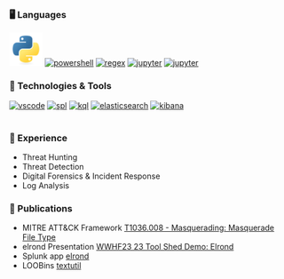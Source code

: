 ### 🖥️ Languages
<a href="https://www.python.org" target="_blank" rel="noreferrer"> <img src="https://raw.githubusercontent.com/devicons/devicon/master/icons/python/python-original.svg" alt="python" width="60" height="60"/></a>
<a href="https://learn.microsoft.com/en-us/powershell/" target="_blank" rel="noreferrer"><img src="https://raw.githubusercontent.com/PowerShell/PowerShell/master/assets/ps_black_64.svg" alt="powershell" width="60" height="60"/></a>
<a href="https://en.wikipedia.org/wiki/Regular_expression" target="_blank" rel="noreferrer"><img src="https://upload.wikimedia.org/wikipedia/commons/6/63/OOjs_UI_icon_regular-expression-progressive.svg" alt="regex" width="60" height="60"/></a>
<a href="https://www.gnu.org/software/bash/" target="_blank" rel="noreferrer"><img src="https://upload.wikimedia.org/wikipedia/commons/thumb/4/4b/Bash_Logo_Colored.svg/1024px-Bash_Logo_Colored.svg.png" alt="jupyter" width="60" height="60"/></a>
<a href="https://jupyter.org/" target="_blank" rel="noreferrer"><img src="https://upload.wikimedia.org/wikipedia/commons/3/38/Jupyter_logo.svg" alt="jupyter" width="60" height="60"/></a>
<!--<a href="https://developer.mozilla.org/en-US/docs/Web/JavaScript" target="_blank" rel="noreferrer"> <img src="https://raw.githubusercontent.com/devicons/devicon/master/icons/javascript/javascript-original.svg" alt="javascript" width="60" height="60"/> </a>-->
<!--<a href="https://www.rust-lang.org" target="_blank" rel="noreferrer"> <img src="https://www.rust-lang.org/logos/rust-logo-blk.svg" alt="rust" width="60" height="60"/> </a>-->
<!--<a href="https://www.go.dev" target="_blank" rel="noreferrer"> <img src="https://www.rust-lang.org/logos/rust-logo-blk.svg" alt="golang" width="60" height="60"/> </a>-->

### 🔧 Technologies & Tools
<a href="https://code.visualstudio.com/" target="_blank"><img src="https://cdn.jsdelivr.net/gh/devicons/devicon/icons/vscode/vscode-original.svg" alt="vscode" width="60" height="60"/></a>
<a href="https://www.splunk.com" target="_blank" rel="noreferrer"><img src="https://www.datocms-assets.com/55802/1715688864-splunklogo.png?auto=format" alt="spl" width="60" height="60"/></a>
<a href="https://github.com/microsoft/Kusto-Query-Language" target="_blank" rel="noreferrer"><img src="http://code.benco.io/icon-collection/azure-icons/Azure-Sentinel.svg" alt="kql" width="60" height="60"/></a>
<a href="https://www.elastic.co" target="_blank" rel="noreferrer"><img src="https://www.vectorlogo.zone/logos/elastic/elastic-icon.svg" alt="elasticsearch" width="60" height="60"/></a>
<a href="https://www.elastic.co/kibana" target="_blank" rel="noreferrer"><img src="https://www.vectorlogo.zone/logos/elasticco_kibana/elasticco_kibana-icon.svg" alt="kibana" width="60" height="60"/></a>
<br><br>
<!--<br>
<a href="https://www.docker.com/" target="_blank" rel="noreferrer"> <img src="https://www.svgrepo.com/show/349342/docker.svg" alt="docker" width="60" height="60"/> </a>-->


### 🧠 Experience
- Threat Hunting
- Threat Detection
- Digital Forensics & Incident Response
- Log Analysis

### 📄 Publications
- MITRE ATT&CK Framework [T1036.008 - Masquerading: Masquerade File Type](https://attack.mitre.org/techniques/T1036/008/)
- elrond Presentation [WWHF23 23 Tool Shed Demo: Elrond](https://m.youtube.com/watch?v=vjSHPhDPlks)
- Splunk app [elrond](https://splunkbase.splunk.com/app/6606/)
- LOOBins [textutil](https://github.com/infosecB/LOOBins/pull/96)
<!-- - Volatility3 [<plugin_name>](https://stuxnet999.github.io/volatility/2020/07/04/Writing-Plugins-Volatility.html) -->
